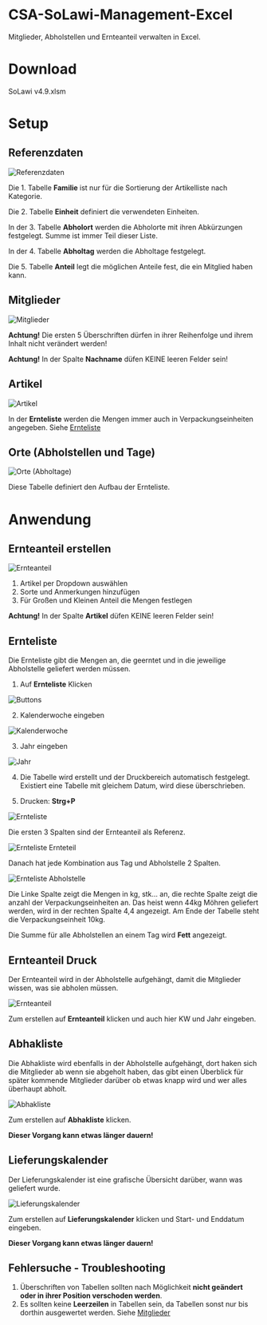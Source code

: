 # CSA-SoLawi-Management-Excel
Mitglieder, Abholstellen und Ernteanteil verwalten in Excel.

# Download
SoLawi v4.9.xlsm

# Setup
## Referenzdaten
![Referenzdaten](/Screenshots/Referenzdaten.PNG)

Die 1. Tabelle **Familie** ist nur für die Sortierung der Artikelliste nach Kategorie.

Die 2. Tabelle **Einheit** definiert die verwendeten Einheiten.

In der 3. Tabelle **Abholort** werden die Abholorte mit ihren Abkürzungen festgelegt. Summe ist immer Teil dieser Liste.

In der 4. Tabelle **Abholtag** werden die Abholtage festgelegt.

Die 5. Tabelle **Anteil** legt die möglichen Anteile fest, die ein Mitglied haben kann.

## Mitglieder
![Mitglieder](/Screenshots/Mitglieder.PNG)

**Achtung!** Die ersten 5 Überschriften dürfen in ihrer Reihenfolge und ihrem Inhalt nicht verändert werden!

**Achtung!** In der Spalte **Nachname** düfen KEINE leeren Felder sein!

## Artikel
![Artikel](/Screenshots/Artikel.PNG)

In der **Ernteliste** werden die Mengen immer auch in Verpackungseinheiten angegeben. Siehe [Ernteliste](/README.md#ernteliste)
## Orte (Abholstellen und Tage)
![Orte (Abholtage)](/Screenshots/Orte%20(Abholtage).PNG)

Diese Tabelle definiert den Aufbau der Ernteliste.
# Anwendung
## Ernteanteil erstellen
![Ernteanteil](/Screenshots/Ernteanteil.png)

1. Artikel per Dropdown auswählen
2. Sorte und Anmerkungen hinzufügen
3. Für Großen und Kleinen Anteil die Mengen festlegen

**Achtung!** In der Spalte **Artikel** düfen KEINE leeren Felder sein!
## Ernteliste
Die Ernteliste gibt die Mengen an, die geerntet und in die jeweilige Abholstelle geliefert werden müssen.

1. Auf **Ernteliste** Klicken

![Buttons](/Screenshots/Buttons.PNG)

2. Kalenderwoche eingeben

![Kalenderwoche](/Screenshots/KW.PNG)

3. Jahr eingeben

![Jahr](/Screenshots/Jahr.PNG)

4. Die Tabelle wird erstellt und der Druckbereich automatisch festgelegt. Existiert eine Tabelle mit gleichem Datum, wird diese überschrieben. 

5. Drucken: **Strg+P**

![Ernteliste](/Screenshots/Ernteliste.PNG)

Die ersten 3 Spalten sind der Ernteanteil als Referenz.

![Ernteliste Ernteteil](/Screenshots/Ernteliste%20Ernteteil.PNG)

Danach hat jede Kombination aus Tag und Abholstelle 2 Spalten. 

![Ernteliste Abholstelle](/Screenshots/Ernteliste%20Abholstelle.PNG)

Die Linke Spalte zeigt die Mengen in kg, stk... an, die rechte Spalte zeigt die anzahl der Verpackungseinheiten an. Das heist wenn 44kg Möhren geliefert werden, wird in der rechten Spalte 4,4 angezeigt. Am Ende der Tabelle steht die Verpackungseinheit 10kg.

Die Summe für alle Abholstellen an einem Tag wird **Fett** angezeigt.

## Ernteanteil Druck
Der Ernteanteil wird in der Abholstelle aufgehängt, damit die Mitglieder wissen, was sie abholen müssen.

![Ernteanteil](/Screenshots/Ernteanteil.PNG)

Zum erstellen auf **Ernteanteil** klicken und auch hier KW und Jahr eingeben.
## Abhakliste
Die Abhakliste wird ebenfalls in der Abholstelle aufgehängt, dort haken sich die Mitglieder ab wenn sie abgeholt haben, das gibt einen Überblick für später kommende Mitglieder darüber ob etwas knapp wird und wer alles überhaupt abholt.

![Abhakliste](/Screenshots/Abhakliste.PNG)

Zum erstellen auf **Abhakliste** klicken. 

**Dieser Vorgang kann etwas länger dauern!**
## Lieferungskalender
Der Lieferungskalender ist eine grafische Übersicht darüber, wann was geliefert wurde.

![Lieferungskalender](/Screenshots/Lieferungskalender.PNG)

Zum erstellen auf **Lieferungskalender** klicken und Start- und Enddatum eingeben.

**Dieser Vorgang kann etwas länger dauern!**

## Fehlersuche - Troubleshooting
1. Überschriften von Tabellen sollten nach Möglichkeit **nicht geändert oder in ihrer Position verschoden werden**.
2. Es sollten keine **Leerzeilen** in Tabellen sein, da Tabellen sonst nur bis dorthin ausgewertet werden. Siehe [Mitglieder](/README.md#mitglieder)

